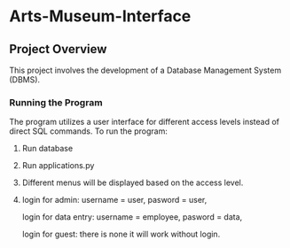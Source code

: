 # Arts-Museum-Interface


## Project Overview
This project involves the development of a Database Management System (DBMS).


### Running the Program
The program utilizes a user interface for different access levels instead of direct SQL commands. To run the program:

1. Run database
2. Run applications.py
3. Different menus will be displayed based on the access level.
4. login for admin: username = user, pasword = user,
   
   login for data entry: username = employee, pasword = data,
   
   login for guest: there is none it will work without login. 


